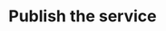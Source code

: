 ---
title: Publish the service
description: Publish the service to a test environment
linktitle: Publish
tags: [apps, training, form, deploy, test]
weight: 50
---